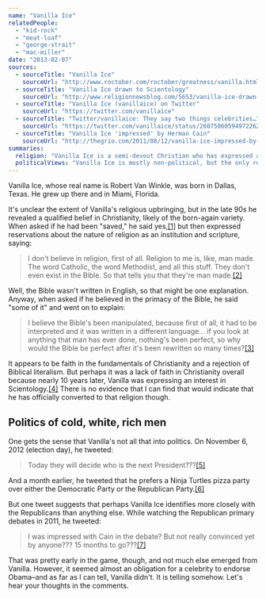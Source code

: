 ```yaml
---
name: "Vanilla Ice"
relatedPeople:
  - "kid-rock"
  - "meat-loaf"
  - "george-strait"
  - "mac-miller"
date: "2013-02-07"
sources:
  - sourceTitle: "Vanilla Ice"
    sourceUrl: "http://www.roctober.com/roctober/greatness/vanilla.html"
  - sourceTitle: "Vanilla Ice drawn to Scientology"
    sourceUrl: "http://www.religionnewsblog.com/5653/vanilla-ice-drawn-to-scientology"
  - sourceTitle: "Vanilla Ice (vanillaice) on Twitter"
    sourceUrl: "https://twitter.com/vanillaice"
  - sourceTitle: "Twitter/vanillaice: They say two things celebrities…"
    sourceUrl: "https://twitter.com/vanillaice/status/260758605949722624"
  - sourceTitle: "Vanilla Ice 'impressed' by Herman Cain"
    sourceUrl: "http://thegrio.com/2011/08/12/vanilla-ice-impressed-by-herman-cain/"
summaries:
  religion: "Vanilla Ice is a semi-devout Christian who has expressed an interest in Scientology."
  politicalViews: "Vanilla Ice is mostly non-political, but the only recent candidate he's discussed has been a Republican."
---
```


Vanilla Ice, whose real name is Robert Van Winkle, was born in Dallas, Texas. He grew up there and in Miami, Florida.

It's unclear the extent of Vanilla's religious upbringing, but in the late 90s he revealed a qualified belief in Christianity, likely of the born-again variety. When asked if he had been "saved," he said yes,<a class="source-citation" href="#http%3A%2F%2Fwww.roctober.com%2Froctober%2Fgreatness%2Fvanilla.html" title="Vanilla Ice">[1]</a> but then expressed reservations about the nature of religion as an institution and scripture, saying:

>I don't believe in religion, first of all. Religion to me is, like, man made. The word Catholic, the word Methodist, and all this stuff. They don't even exist in the Bible. So that tells you that they're man made.<a class="source-citation" href="#http%3A%2F%2Fwww.roctober.com%2Froctober%2Fgreatness%2Fvanilla.html" title="Vanilla Ice">[2]</a>

Well, the Bible wasn't written in English, so that might be one explanation. Anyway, when asked if he believed in the primacy of the Bible, he said "some of it" and went on to explain:

>I believe the Bible's been manipulated, because first of all, it had to be interpreted and it was written in a different language… if you look at anything that man has ever done, nothing's been perfect, so why would the Bible be perfect after it's been rewritten so many times?<a class="source-citation" href="#http%3A%2F%2Fwww.roctober.com%2Froctober%2Fgreatness%2Fvanilla.html" title="Vanilla Ice">[3]</a>

It appears to be faith in the fundamentals of Christianity and a rejection of Biblical literalism. But perhaps it was a lack of faith in Christianity overall because nearly 10 years later, Vanilla was expressing an interest in Scientology.<a class="source-citation" href="#http%3A%2F%2Fwww.religionnewsblog.com%2F5653%2Fvanilla-ice-drawn-to-scientology" title="Vanilla Ice drawn to Scientology">[4]</a> There is no evidence that I can find that would indicate that he has officially converted to that religion though.


## Politics of cold, white, rich men

One gets the sense that Vanilla's not all that into politics. On November 6, 2012 (election day), he tweeted:

>Today they will decide who is the next President???<a class="source-citation" href="#https%3A%2F%2Ftwitter.com%2Fvanillaice" title="Vanilla Ice (vanillaice) on Twitter">[5]</a>

And a month earlier, he tweeted that he prefers a Ninja Turtles pizza party over either the Democratic Party or the Republican Party.<a class="source-citation" href="#https%3A%2F%2Ftwitter.com%2Fvanillaice%2Fstatus%2F260758605949722624" title="Twitter/vanillaice: They say two things celebrities…">[6]</a>

But one tweet suggests that perhaps Vanilla Ice identifies more closely with the Republicans than anything else. While watching the Republican primary debates in 2011, he tweeted:

>I was impressed with Cain in the debate? But not really convinced yet by anyone??? 15 months to go???<a class="source-citation" href="#http%3A%2F%2Fthegrio.com%2F2011%2F08%2F12%2Fvanilla-ice-impressed-by-herman-cain%2F" title="Vanilla Ice &apos;impressed&apos; by Herman Cain">[7]</a>

That was pretty early in the game, though, and not much else emerged from Vanilla. However, it seemed almost an obligation for a celebrity to endorse Obama–and as far as I can tell, Vanilla didn't. It is telling somehow. Let's hear your thoughts in the comments.